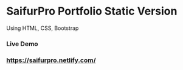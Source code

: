 # SaifurPro Portfolio Static Version
Using HTML, CSS, Bootstrap

### Live Demo
### https://saifurpro.netlify.com/
